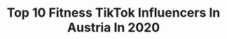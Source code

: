 ---
title: Top 10 Fitness TikTok Influencers In Austria In 2020
description: >-
  Find top fitness TikTok influencers in Austria in 2020. Most popular hashtags: #fitness #corona #workout #tiktok.
platform: TikTok
profiles:
  - username: "lukashaselberger"
    fullname: >-
      Lukas Haselberger
    location: "Austria"
    followers: 78374
    engagement: 494
    commentsToLikes: 0.044413
    id: ck9ej7bnf13k40j78lm8qy4uh
    verified: false
    hashtags: "#muskelkater, #sport, #smoothiebowl, #eiscreme"
  - username: "blanca_friedrich"
    fullname: >-
      Blanca Friedrich
    location: "Austria"
    followers: 40672
    engagement: 658
    commentsToLikes: 0.009463
    id: ck9fo3lg30w940j78sboe8kpe
    verified: false
    hashtags: "#hairstyle, #makefriends, #lori, #vital"
  - username: "jab.manu"
    fullname: >-
      Manu Jab Thaler
    location: "Austria"
    followers: 4395
    engagement: 1227
    commentsToLikes: 0.105379
    id: cka65s1aieczf0i789w0ut66c
    verified: false
    hashtags: "#homefitness, #painting, #drone, #bike"
  - username: "aerialsea"
    fullname: >-
      aerialsea
    location: "Austria"
    followers: 53798
    engagement: 2015
    commentsToLikes: 0.005557
    id: ck80cq38uagr00j78pyjfc1k8
    verified: false
    hashtags: "#coronatime, #whereidratherbe, #danceoftiktok, #movement"
  - username: "gabriel.hofi"
    fullname: >-
      gabriel.hofi
    location: "Austria"
    followers: 23527
    engagement: 1300
    commentsToLikes: 0.015599
    id: cka0k6gcbl5dn0i780z2jy807
    verified: false
    hashtags: "#siblings, #verdammtlangher, #whenusmile, #comeheregirl"
  - username: "janedelm"
    fullname: >-
      Jan Edelmüller🔥
    location: "Austria"
    followers: 26571
    engagement: 524
    commentsToLikes: 0.118472
    id: ck81s7m58qlry0j78xv2r2uin
    verified: false
    hashtags: "#photographer, #photoshooting, #erraten, #callofduty"
  - username: "manuellessl"
    fullname: >-
      Manuel Leßl
    location: "Austria"
    followers: 8442
    engagement: 379
    commentsToLikes: 0.162839
    id: ck910zgp3js560j78c7eur04g
    verified: false
    hashtags: "#party, #fitness, #schlagerboy, #flachwitze"
  - username: "vivianereinhardt"
    fullname: >-
      Viviane Reinhardt
    location: "Austria"
    followers: 21990
    engagement: 633
    commentsToLikes: 0.017940
    id: cka0k7oiclg2z0i788fb0dcxu
    verified: false
    hashtags: "#cardcollection, #pamelaxnakd, #travelbuddy, #cherryblossom"
  - username: "lily_mony"
    fullname: >-
      LILY
    location: "Austria"
    followers: 19588
    engagement: 443
    commentsToLikes: 0.043316
    id: cka65s29ped6k0i78jtorv6xt
    verified: false
    hashtags: "#castle, #nichtverdient, #clubs, #djadja"
  - username: "freeride.inc.austria"
    fullname: >-
      Freeride Inc. At
    location: "Austria"
    followers: 5857
    engagement: 961
    commentsToLikes: 0.020673
    id: ckacldgvuf3py0i78vrv5uvgm
    verified: false
    hashtags: "#forypu, #wandern, #schei, #work"
---